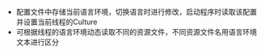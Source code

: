 <ul>
<li>配置文件中存储当前语言环境，切换语言时进行修改，启动程序时读取该配置并设置当前线程的Culture</li>
<li>可根据线程的语言环境动态读取不同的资源文件，不同资源文件名用语言环境文本进行区分</li>
</ul>